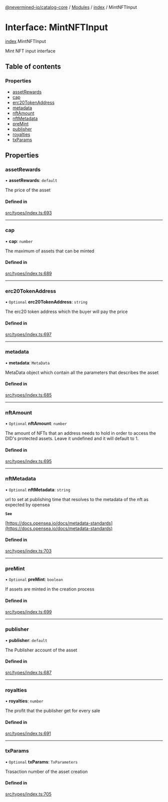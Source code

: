 [@nevermined-io/catalog-core](../README.md) / [Modules](../modules.md) / [index](../modules/index.md) / MintNFTInput

# Interface: MintNFTInput

[index](../modules/index.md).MintNFTInput

Mint NFT input interface

## Table of contents

### Properties

- [assetRewards](index.MintNFTInput.md#assetrewards)
- [cap](index.MintNFTInput.md#cap)
- [erc20TokenAddress](index.MintNFTInput.md#erc20tokenaddress)
- [metadata](index.MintNFTInput.md#metadata)
- [nftAmount](index.MintNFTInput.md#nftamount)
- [nftMetadata](index.MintNFTInput.md#nftmetadata)
- [preMint](index.MintNFTInput.md#premint)
- [publisher](index.MintNFTInput.md#publisher)
- [royalties](index.MintNFTInput.md#royalties)
- [txParams](index.MintNFTInput.md#txparams)

## Properties

### assetRewards

• **assetRewards**: `default`

The price of the asset

#### Defined in

[src/types/index.ts:693](https://github.com/nevermined-io/components-catalog/blob/098eedb/lib/src/types/index.ts#L693)

___

### cap

• **cap**: `number`

The maximum of assets that can be minted

#### Defined in

[src/types/index.ts:689](https://github.com/nevermined-io/components-catalog/blob/098eedb/lib/src/types/index.ts#L689)

___

### erc20TokenAddress

• `Optional` **erc20TokenAddress**: `string`

The erc20 token address which the buyer will pay the price

#### Defined in

[src/types/index.ts:697](https://github.com/nevermined-io/components-catalog/blob/098eedb/lib/src/types/index.ts#L697)

___

### metadata

• **metadata**: `MetaData`

MetaData object which contain all the parameters that describes the asset

#### Defined in

[src/types/index.ts:685](https://github.com/nevermined-io/components-catalog/blob/098eedb/lib/src/types/index.ts#L685)

___

### nftAmount

• `Optional` **nftAmount**: `number`

The amount of NFTs that an address needs to hold in order to access the DID's protected assets. Leave it undefined and it will default to 1.

#### Defined in

[src/types/index.ts:695](https://github.com/nevermined-io/components-catalog/blob/098eedb/lib/src/types/index.ts#L695)

___

### nftMetadata

• `Optional` **nftMetadata**: `string`

url to set at publishing time that resolves to the metadata of the nft as expected by opensea

**`See`**

[https://docs.opensea.io/docs/metadata-standards](https://docs.opensea.io/docs/metadata-standards)

#### Defined in

[src/types/index.ts:703](https://github.com/nevermined-io/components-catalog/blob/098eedb/lib/src/types/index.ts#L703)

___

### preMint

• `Optional` **preMint**: `boolean`

If assets are minted in the creation process

#### Defined in

[src/types/index.ts:699](https://github.com/nevermined-io/components-catalog/blob/098eedb/lib/src/types/index.ts#L699)

___

### publisher

• **publisher**: `default`

The Publisher account of the asset

#### Defined in

[src/types/index.ts:687](https://github.com/nevermined-io/components-catalog/blob/098eedb/lib/src/types/index.ts#L687)

___

### royalties

• **royalties**: `number`

The profit that the publisher get for every sale

#### Defined in

[src/types/index.ts:691](https://github.com/nevermined-io/components-catalog/blob/098eedb/lib/src/types/index.ts#L691)

___

### txParams

• `Optional` **txParams**: `TxParameters`

Trasaction number of the asset creation

#### Defined in

[src/types/index.ts:705](https://github.com/nevermined-io/components-catalog/blob/098eedb/lib/src/types/index.ts#L705)
